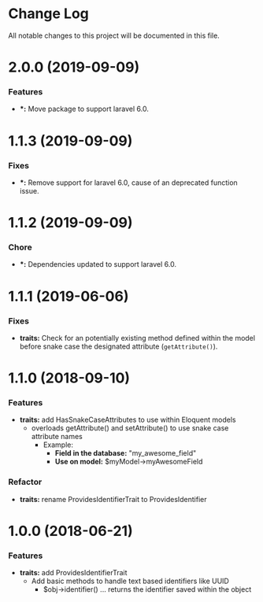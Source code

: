 # Change Log

All notable changes to this project will be documented in this file.

# 2.0.0 (2019-09-09)

### Features

* **\*:** Move package to support laravel 6.0.

# 1.1.3 (2019-09-09)

### Fixes 

* **\*:** Remove support for laravel 6.0, cause of an deprecated function issue.

# 1.1.2 (2019-09-09)

### Chore

* **\*:** Dependencies updated to support laravel 6.0.

# 1.1.1 (2019-06-06)

### Fixes

* **traits:** Check for an potentially existing method defined within the model before snake case the designated attribute (`getAttribute()`).

<a name="1.1.0"></a>
# 1.1.0 (2018-09-10)

### Features

* **traits:** add HasSnakeCaseAttributes to use within Eloquent models
    * overloads getAttribute() and setAttribute() to use snake case attribute names
        * Example: 
            * **Field in the database:** "my_awesome_field"
            * **Use on model:** $myModel->myAwesomeField

### Refactor

* **traits:** rename ProvidesIdentifierTrait to ProvidesIdentifier

<a name="1.0.0"></a>
# 1.0.0 (2018-06-21)

### Features

* **traits:** add ProvidesIdentifierTrait
    * Add basic methods to handle text based identifiers like UUID
        * $obj->identifier()  ... returns the identifier saved within the object
